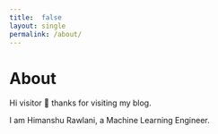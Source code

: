 ```yaml
---
title:  false
layout: single
permalink: /about/
---
```

# About

Hi visitor :wave: thanks for visiting my blog.

I am Himanshu Rawlani, a Machine Learning Engineer.
